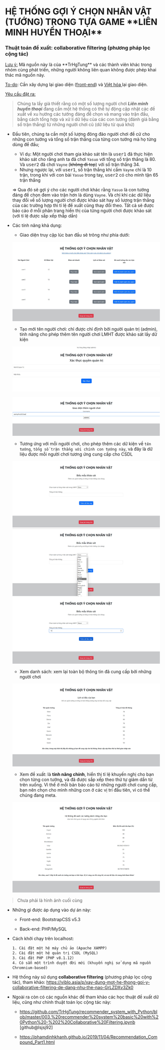 <h1>HỆ THỐNG GỢI Ý CHỌN NHÂN VẬT (TƯỚNG) TRONG TỰA GAME **LIÊN MINH HUYỀN THOẠI**</h1>

<h3>Thuật toán đề xuất: collaborative filtering (phương pháp lọc cộng tác)</h3>

<p><ins>Lưu ý:</ins> Mã nguồn này là của **TrHgTung** và các thành viên khác trong nhóm cùng phát triển, những người không liên quan không được phép khai thác mã nguồn này.</p>

<ins>To-do</ins>: Cần xây dựng lại giao diện (<ins>front-end</ins>) và <ins>Việt hóa </ins>lại giao diện.

<ins>Yêu cầu đặt ra:</ins>

> Chúng ta lấy giả thiết rằng có một số lượng người chơi **_Liên minh huyền thoại_** đang cần một hệ thống có thể tự động cập nhật các đề xuất về xu hướng các tướng đáng để chọn và mang vào trận đấu, bẳng cách tổng hợp và xử lí dữ liệu của các con tướng (đánh giá bằng số trận thắng) từ những người chơi cũ (dữ liệu từ quá khứ)

- Đầu tiên, chúng ta cần một số lượng đông đảo người chơi đề cử cho những con tướng và tổng số trận thắng của từng con tướng mà họ từng dùng để đấu;

    + Ví dụ: Một người chơi tham gia khảo sát tên là <kbd>user1</kbd> đã thực hiện khảo sát cho rằng anh ta đã chơi `Yasuo` với tổng số trận thắng là 80. Và <kbd>user2</kbd> đã chơi `Vayne` (~~không đi top~~) với số trận thắng 34.
    + Nhưng ngược lại, với <kbd>user1</kbd>, số trận thắng khi cầm `Vayne` chỉ là 10 trận, trong khi với con bài `Yasuo` trong tay, <kbd>user2</kbd> có cho mình tận 65 trận thắng
    
    => Qua đó sẽ gợi ý cho các người chơi khác rằng `Yasuo` là con tướng đáng để chọn đem vào trận hơn là dùng `Vayne`. Và chỉ khi các dữ liệu thay đổi về số lượng người chơi được khảo sát hay số lượng trận thắng của các trường hợp thì tỉ lệ đề xuất cũng thay đổi theo. Tất cả sẽ được báo cáo ở mỗi phân trang hiển thị của từng người chơi được khảo sát (với tỉ lệ được sắp xếp thấp dần)

- Các tính năng khả dụng:

    + Giao diện truy cập lúc ban đầu sẽ trông như phía dưới:

    ![alt text](https://github.com/TrHgTung/recommended-system-demo-beta/blob/main/product_displayed/home_index.jpg?raw=true)

    + Tạo mới tên người chơi: chỉ được chỉ định bởi người quản trị (admin), tính năng cho phép thêm tên người chơi LMHT được khảo sát lấy dữ kiện

    ![alt text](https://github.com/TrHgTung/recommended-system-demo-beta/blob/main/product_displayed/login_as_admin.jpg?raw=true)

    ![alt text](https://github.com/TrHgTung/recommended-system-demo-beta/blob/main/product_displayed/add_new_player.jpg?raw=true)

    + Tương ứng với mỗi người chơi, cho phép thêm các dữ kiện về `tên tướng`, `tổng số trận thắng với chính con tướng này`, và đây là dữ liệu được mỗi người chơi tương ứng cung cấp cho CSDL

    ![alt text](https://github.com/TrHgTung/recommended-system-demo-beta/blob/main/product_displayed/add_items_1.jpg?raw=true)
    ![alt text](https://github.com/TrHgTung/recommended-system-demo-beta/blob/main/product_displayed/add_items_2.jpg?raw=true)
    ![alt text](https://github.com/TrHgTung/recommended-system-demo-beta/blob/main/product_displayed/add_items_3.jpg?raw=true)

    + Xem danh sách: xem lại toàn bộ thông tin đã cung cấp bởi những người chơi

    ![alt text](https://github.com/TrHgTung/recommended-system-demo-beta/blob/main/product_displayed/history_view.jpg?raw=true)

    + Xem đề xuất: là **tính năng chính**, hiển thị tỉ lệ khuyến nghị cho bạn chọn từng con tướng, và đã được sắp xếp theo thứ tự giảm dần từ trên xuống. Vì thế ở mỗi bản báo cáo từ những người chơi cung cấp, bạn nên chọn cho mình những con ở các vị trí đầu tiên, vì có thể chúng đang meta.

    ![alt text](https://github.com/TrHgTung/recommended-system-demo-beta/blob/main/product_displayed/recommend_result.jpg?raw=true)

> Chưa phải là hình ảnh cuối cùng

- Những gì được áp dụng vào dự án này:
    
    + Front-end: BootstrapCSS v5.3

    + Back-end: PHP/MySQL

- Cách khởi chạy trên localhost:

    ```
    1. Cài đặt một hệ máy chủ ảo (Apache XAMPP)
    2. Cài đặt một hệ quản trị CSDL (MySQL)
    3. Cài đặt PHP (PHP v8.1.12)
    4. Có sẵn một trình duyệt đời mới (khuyến nghị sử dụng mã nguồn Chromnium-based)
    ```

- Hệ thống này sử dụng **collaborative filtering** (phương pháp lọc cộng tác), tham khảo: https://viblo.asia/p/xay-dung-mot-he-thong-goi-y-collaborative-filtering-de-dang-nhu-the-nao-GrLZDXv3Zk0

- Ngoài ra còn có các nguồn khác để tham khảo các học thuật đề xuất dữ liệu, cũng như chính thuật toán lọc cộng tác này:
    + https://github.com/TrHgTung/recommender_system_with_Python/blob/master/003.%20recommender%20system%20basic%20with%20Python%20-%202%20Collaborative%20Filtering.ipynb [github@lsjsj92]

    + https://phamdinhkhanh.github.io/2019/11/04/Recommendation_Compound_Part1.html